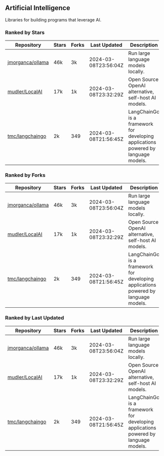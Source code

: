 ## Artificial Intelligence

Libraries for building programs that leverage AI.

### Ranked by Stars

| Repository | Stars | Forks | Last Updated | Description | 
|------------|-------|-------|--------------|-------------|
| [jmorganca/ollama](https://github.com/jmorganca/ollama) | 46k | 3k | 2024-03-08T23:56:04Z |  Run large language models locally. |
| [mudler/LocalAI](https://github.com/mudler/LocalAI) | 17k | 1k | 2024-03-08T23:32:29Z |  Open Source OpenAI alternative, self-host AI models. |
| [tmc/langchaingo](https://github.com/tmc/langchaingo) | 2k | 349 | 2024-03-08T21:56:45Z |  LangChainGo is a framework for developing applications powered by language models. |

### Ranked by Forks

| Repository | Stars | Forks | Last Updated | Description | 
|------------|-------|-------|--------------|-------------|
| [jmorganca/ollama](https://github.com/jmorganca/ollama) | 46k | 3k | 2024-03-08T23:56:04Z |  Run large language models locally. |
| [mudler/LocalAI](https://github.com/mudler/LocalAI) | 17k | 1k | 2024-03-08T23:32:29Z |  Open Source OpenAI alternative, self-host AI models. |
| [tmc/langchaingo](https://github.com/tmc/langchaingo) | 2k | 349 | 2024-03-08T21:56:45Z |  LangChainGo is a framework for developing applications powered by language models. |

### Ranked by Last Updated

| Repository | Stars | Forks | Last Updated | Description | 
|------------|-------|-------|--------------|-------------|
| [jmorganca/ollama](https://github.com/jmorganca/ollama) | 46k | 3k | 2024-03-08T23:56:04Z |  Run large language models locally. |
| [mudler/LocalAI](https://github.com/mudler/LocalAI) | 17k | 1k | 2024-03-08T23:32:29Z |  Open Source OpenAI alternative, self-host AI models. |
| [tmc/langchaingo](https://github.com/tmc/langchaingo) | 2k | 349 | 2024-03-08T21:56:45Z |  LangChainGo is a framework for developing applications powered by language models. |

